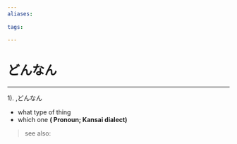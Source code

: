 ```yaml
---
aliases:
    
tags:
    
---
```


# どんなん
---
1).
,どんなん

- what type of thing
- which one
**( Pronoun; Kansai dialect)**
> see also: 
            